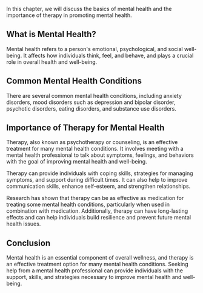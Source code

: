 
In this chapter, we will discuss the basics of mental health and the importance of therapy in promoting mental health.

What is Mental Health?
----------------------

Mental health refers to a person's emotional, psychological, and social well-being. It affects how individuals think, feel, and behave, and plays a crucial role in overall health and well-being.

Common Mental Health Conditions
-------------------------------

There are several common mental health conditions, including anxiety disorders, mood disorders such as depression and bipolar disorder, psychotic disorders, eating disorders, and substance use disorders.

Importance of Therapy for Mental Health
---------------------------------------

Therapy, also known as psychotherapy or counseling, is an effective treatment for many mental health conditions. It involves meeting with a mental health professional to talk about symptoms, feelings, and behaviors with the goal of improving mental health and well-being.

Therapy can provide individuals with coping skills, strategies for managing symptoms, and support during difficult times. It can also help to improve communication skills, enhance self-esteem, and strengthen relationships.

Research has shown that therapy can be as effective as medication for treating some mental health conditions, particularly when used in combination with medication. Additionally, therapy can have long-lasting effects and can help individuals build resilience and prevent future mental health issues.

Conclusion
----------

Mental health is an essential component of overall wellness, and therapy is an effective treatment option for many mental health conditions. Seeking help from a mental health professional can provide individuals with the support, skills, and strategies necessary to improve mental health and well-being.
